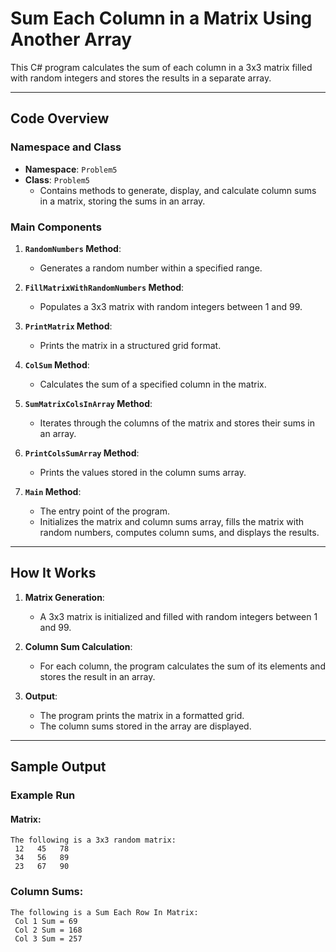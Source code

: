 # Sum Each Column in a Matrix Using Another Array

This C# program calculates the sum of each column in a 3x3 matrix filled with random integers and stores the results in a separate array.

---

## Code Overview

### Namespace and Class
- **Namespace**: `Problem5`
- **Class**: `Problem5`
  - Contains methods to generate, display, and calculate column sums in a matrix, storing the sums in an array.

### Main Components

1. **`RandomNumbers` Method**:
   - Generates a random number within a specified range.

2. **`FillMatrixWithRandomNumbers` Method**:
   - Populates a 3x3 matrix with random integers between 1 and 99.

3. **`PrintMatrix` Method**:
   - Prints the matrix in a structured grid format.

4. **`ColSum` Method**:
   - Calculates the sum of a specified column in the matrix.

5. **`SumMatrixColsInArray` Method**:
   - Iterates through the columns of the matrix and stores their sums in an array.

6. **`PrintColsSumArray` Method**:
   - Prints the values stored in the column sums array.

7. **`Main` Method**:
   - The entry point of the program.
   - Initializes the matrix and column sums array, fills the matrix with random numbers, computes column sums, and displays the results.

---

## How It Works

1. **Matrix Generation**:
   - A 3x3 matrix is initialized and filled with random integers between 1 and 99.

2. **Column Sum Calculation**:
   - For each column, the program calculates the sum of its elements and stores the result in an array.

3. **Output**:
   - The program prints the matrix in a formatted grid.
   - The column sums stored in the array are displayed.

---

## Sample Output

### Example Run

#### Matrix:
```plaintext
The following is a 3x3 random matrix:
 12   45   78
 34   56   89
 23   67   90
```
### Column Sums:
```
The following is a Sum Each Row In Matrix:
 Col 1 Sum = 69
 Col 2 Sum = 168
 Col 3 Sum = 257
```
